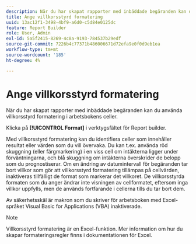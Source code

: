 ```yaml
---
description: När du har skapat rapporter med inbäddade begäranden kan du använda villkorsstyrd formatering i arbetsbokens celler.
title: Ange villkorsstyrd formatering
uuid: 13ac12f1-3498-4bf9-a6d0-c5d84e0125dc
feature: Report Builder
role: User, Admin
exl-id: 5a5f2415-8269-4c8a-9193-784537b29edf
source-git-commit: 7226b4c77371b486006671d72efa9e0f0d9eb1ea
workflow-type: tm+mt
source-wordcount: '185'
ht-degree: 4%

---
```


# Ange villkorsstyrd formatering

När du har skapat rapporter med inbäddade begäranden kan du använda villkorsstyrd formatering i arbetsbokens celler.

Klicka på **[!UICONTROL Format]** i verktygsfältet för Report builder.

Med villkorsstyrd formatering kan du identifiera celler som innehåller resultat eller värden som du vill övervaka. Du kan t.ex. använda röd skuggning (eller färgmarkering) i en viss cell om intäkterna ligger under förväntningarna, och blå skuggning om intäkterna överskrider de belopp som du prognostiserar. Om en ändring av datumintervall för begäranden tar bort villkor som gör att villkorsstyrd formatering tillämpas på cellvärden, inaktiveras tillfälligt de format som markerar det villkoret. De villkorsstyrda formaten som du anger ändrar inte visningen av cellformatet, eftersom inga villkor uppfylls, men de används fortfarande i cellerna tills du tar bort dem.

Av säkerhetsskäl är makron som du skriver för arbetsboken med Excel-språket Visual Basic for Applications (VBA) inaktiverade.

>[!NOTE]
>
>Villkorsstyrd formatering är en Excel-funktion. Mer information om hur du skapar formateringsregler finns i dokumentationen för Excel.
